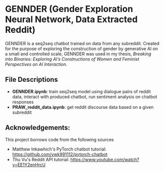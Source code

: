 # GENNDER (Gender Exploration Neural Network, Data Extracted Reddit)

GENNDER is a seq2seq chatbot trained on data from any subreddit. Created for the purpose of exploring the construction of gender by generative AI on a small and controlled scale, GENNDER was used in my thesis, *Breaking into Binaries: Exploring AI’s Constructions of Women and Feminist Perspectives on AI Interaction*.

## File Descriptions

- **GENNDER.ipynb**: train seq2seq model using dialogue pairs of reddit data, interact with produced chatbot, run sentiment analysis on chatbot responses
- **PRAW_reddit_data.ipynb**: get reddit discourse data based on a given subreddit

## Acknowledgements:

This project borrows code from the following sources

- Matthew Inkawhich's PyTorch chatbot tutorial: https://github.com/ywk991112/pytorch-chatbot
- Thu Vu's Reddit API tutorial: https://www.youtube.com/watch?v=EE1Y2enHrcU
